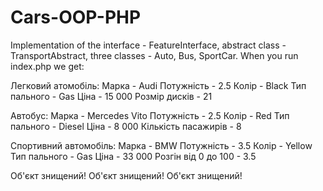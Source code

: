 # Cars-OOP-PHP

Implementation of the interface - FeatureInterface,
abstract class - TransportAbstract,
three classes - Auto, Bus, SportCar.
When you run index.php we get:

Легковий атомобіль:
Марка - Audi
Потужність - 2.5
Колір - Black
Тип пального - Gas
Ціна - 15 000
Розмір дисків - 21

Автобус:
Марка - Mercedes Vito
Потужність - 2.5
Колір - Red
Тип пального - Diesel
Ціна - 8 000
Кількість пасажирів - 8

Спортивний автомобіль:
Марка - BMW
Потужність - 3.5
Колір - Yellow
Тип пального - Gas
Ціна - 33 000
Розгін від 0 до 100 - 3.5

Об'єкт знищений!
Об'єкт знищений!
Об'єкт знищений!

